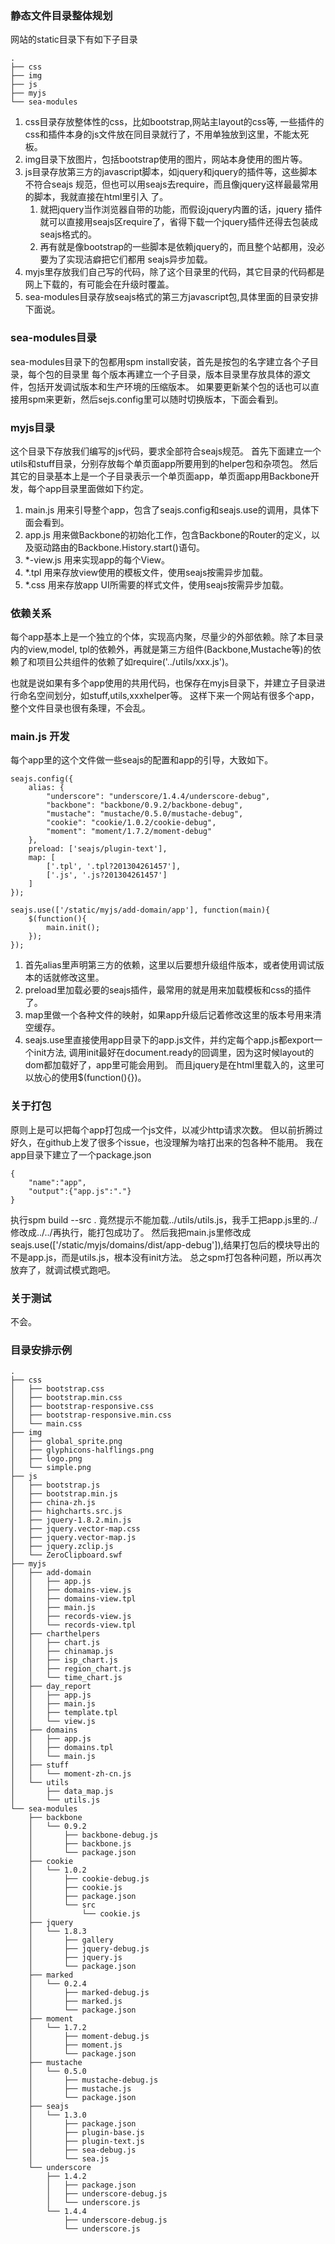 ### 静态文件目录整体规划
网站的static目录下有如下子目录
```
.
├── css         
├── img
├── js
├── myjs
└── sea-modules
```

1. css目录存放整体性的css，比如bootstrap,网站主layout的css等,
    一些插件的css和插件本身的js文件放在同目录就行了，不用单独放到这里，不能太死板。
1. img目录下放图片，包括bootstrap使用的图片，网站本身使用的图片等。
1. js目录存放第三方的javascript脚本，如jquery和jquery的插件等，这些脚本不符合seajs
    规范，但也可以用seajs去require，而且像jquery这样最最常用的脚本，我就直接在html里引入
    了。
    1. 就把jquery当作浏览器自带的功能，而假设jquery内置的话，jquery
    插件就可以直接用seajs区require了，省得下载一个jquery插件还得去包装成seajs格式的。
    1. 再有就是像bootstrap的一些脚本是依赖jquery的，而且整个站都用，没必要为了实现洁癖把它们都用
    seajs异步加载。
1. myjs里存放我们自己写的代码，除了这个目录里的代码，其它目录的代码都是网上下载的，有可能会在升级时覆盖。
1. sea-modules目录存放seajs格式的第三方javascript包,具体里面的目录安排下面说。


### sea-modules目录

sea-modules目录下的包都用spm install安装，首先是按包的名字建立各个子目录，每个包的目录里
每个版本再建立一个子目录，版本目录里存放具体的源文件，包括开发调试版本和生产环境的压缩版本。
如果要更新某个包的话也可以直接用spm来更新，然后sejs.config里可以随时切换版本，下面会看到。

### myjs目录
这个目录下存放我们编写的js代码，要求全部符合seajs规范。
首先下面建立一个utils和stuff目录，分别存放每个单页面app所要用到的helper包和杂项包。
然后其它的目录基本上是一个子目录表示一个单页面app，单页面app用Backbone开发，每个app目录里面做如下约定。

1. main.js 用来引导整个app，包含了seajs.config和seajs.use的调用，具体下面会看到。
1. app.js 用来做Backbone的初始化工作，包含Backbone的Router的定义，以及驱动路由的Backbone.History.start()语句。
1. *-view.js 用来实现app的每个View。
1. *.tpl 用来存放view使用的模板文件，使用seajs按需异步加载。
1. *.css 用来存放app UI所需要的样式文件，使用seajs按需异步加载。

### 依赖关系

每个app基本上是一个独立的个体，实现高内聚，尽量少的外部依赖。除了本目录内的view,model,
tpl的依赖外，再就是第三方组件(Backbone,Mustache等)的依赖了和项目公共组件的依赖了如require('../utils/xxx.js')。

也就是说如果有多个app使用的共用代码，也保存在myjs目录下，并建立子目录进行命名空间划分，如stuff,utils,xxxhelper等。
这样下来一个网站有很多个app，整个文件目录也很有条理，不会乱。

### main.js 开发

每个app里的这个文件做一些seajs的配置和app的引导，大致如下。

```
seajs.config({                                                                 
    alias: {                                                                   
        "underscore": "underscore/1.4.4/underscore-debug",                     
        "backbone": "backbone/0.9.2/backbone-debug",                           
        "mustache": "mustache/0.5.0/mustache-debug",                           
        "cookie": "cookie/1.0.2/cookie-debug",                                 
        "moment": "moment/1.7.2/moment-debug"                                  
    },                                                                         
    preload: ['seajs/plugin-text'],                                            
    map: [                                                                     
        ['.tpl', '.tpl?201304261457'],                                                    
        ['.js', '.js?201304261457']
    ]                                                                          
});                                                                            
                                                                               
seajs.use(['/static/myjs/add-domain/app'], function(main){                     
    $(function(){                                                              
        main.init();  
    });                                                                        
});
```
1. 首先alias里声明第三方的依赖，这里以后要想升级组件版本，或者使用调试版本的话就修改这里。
1. preload里加载必要的seajs插件，最常用的就是用来加载模板和css的插件了。
1. map里做一个各种文件的映射，如果app升级后记着修改这里的版本号用来清空缓存。
1. seajs.use里直接使用app目录下的app.js文件，并约定每个app.js都export一个init方法,
调用init最好在document.ready的回调里，因为这时候layout的dom都加载好了，app里可能会用到。
而且jquery是在html里载入的，这里可以放心的使用$(function(){})。

### 关于打包

原则上是可以把每个app打包成一个js文件，以减少http请求次数。
但以前折腾过好久，在github上发了很多个issue，也没理解为啥打出来的包各种不能用。
我在app目录下建立了一个package.json
```
{
    "name":"app",
    "output":{"app.js":"."}
}
```
执行spm build --src . 竟然提示不能加载../utils/utils.js，我手工把app.js里的../修改成../../再执行，能打包成功了。
然后我把main.js里修改成seajs.use(['/static/myjs/domains/dist/app-debug']),结果打包后的模块导出的不是app.js，而是utils.js，根本没有init方法。
总之spm打包各种问题，所以再次放弃了，就调试模式跑吧。

### 关于测试

不会。

### 目录安排示例

```
.
├── css
│   ├── bootstrap.css
│   ├── bootstrap.min.css
│   ├── bootstrap-responsive.css
│   ├── bootstrap-responsive.min.css
│   └── main.css
├── img
│   ├── global_sprite.png
│   ├── glyphicons-halflings.png
│   ├── logo.png
│   └── simple.png
├── js
│   ├── bootstrap.js
│   ├── bootstrap.min.js
│   ├── china-zh.js
│   ├── highcharts.src.js
│   ├── jquery-1.8.2.min.js
│   ├── jquery.vector-map.css
│   ├── jquery.vector-map.js
│   ├── jquery.zclip.js
│   └── ZeroClipboard.swf
├── myjs
│   ├── add-domain
│   │   ├── app.js
│   │   ├── domains-view.js
│   │   ├── domains-view.tpl
│   │   ├── main.js
│   │   ├── records-view.js
│   │   └── records-view.tpl
│   ├── charthelpers
│   │   ├── chart.js
│   │   ├── chinamap.js
│   │   ├── isp_chart.js
│   │   ├── region_chart.js
│   │   └── time_chart.js
│   ├── day_report
│   │   ├── app.js
│   │   ├── main.js
│   │   ├── template.tpl
│   │   └── view.js
│   ├── domains
│   │   ├── app.js
│   │   ├── domains.tpl
│   │   └── main.js
│   ├── stuff
│   │   └── moment-zh-cn.js
│   └── utils
│       ├── data_map.js
│       └── utils.js
└── sea-modules
    ├── backbone
    │   └── 0.9.2
    │       ├── backbone-debug.js
    │       ├── backbone.js
    │       └── package.json
    ├── cookie
    │   └── 1.0.2
    │       ├── cookie-debug.js
    │       ├── cookie.js
    │       ├── package.json
    │       └── src
    │           └── cookie.js
    ├── jquery
    │   └── 1.8.3
    │       ├── gallery
    │       ├── jquery-debug.js
    │       ├── jquery.js
    │       └── package.json
    ├── marked
    │   └── 0.2.4
    │       ├── marked-debug.js
    │       ├── marked.js
    │       └── package.json
    ├── moment
    │   └── 1.7.2
    │       ├── moment-debug.js
    │       ├── moment.js
    │       └── package.json
    ├── mustache
    │   └── 0.5.0
    │       ├── mustache-debug.js
    │       ├── mustache.js
    │       └── package.json
    ├── seajs
    │   └── 1.3.0
    │       ├── package.json
    │       ├── plugin-base.js
    │       ├── plugin-text.js
    │       ├── sea-debug.js
    │       └── sea.js
    └── underscore
        ├── 1.4.2
        │   ├── package.json
        │   ├── underscore-debug.js
        │   └── underscore.js
        └── 1.4.4
            ├── underscore-debug.js
            └── underscore.js
```
